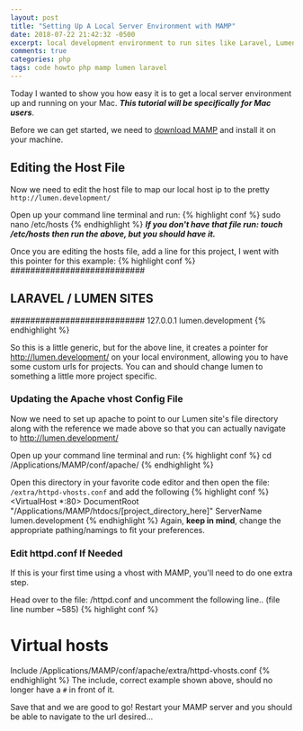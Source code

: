 ```yaml
---
layout: post
title: "Setting Up A Local Server Environment with MAMP"
date: 2018-07-22 21:42:32 -0500
excerpt: local development environment to run sites like Laravel, Lumen, Wordpress, Joomla
comments: true
categories: php
tags: code howto php mamp lumen laravel
---
```

Today I wanted to show you how easy it is to get a local server environment up and running on your Mac. ***This tutorial will be specifically for Mac users***.

Before we can get started, we need to [download MAMP](https://www.mamp.info/en/downloads/) and install it on your machine.

## Editing the Host File
Now we need to edit the host file to map our local host ip to the pretty `http://lumen.development/`

Open up your command line terminal and run:
{% highlight conf %}
sudo nano /etc/hosts
{% endhighlight %}
***If you don't have that file run: touch /etc/hosts then run the above, but you should have it.***

Once you are editing the hosts file, add a line for this project, I went with this pointer for this example:
{% highlight conf %}
###########################
## LARAVEL / LUMEN SITES ##
###########################
127.0.0.1       lumen.development
{% endhighlight %}

So this is a little generic, but for the above line, it creates a pointer for http://lumen.development/ on your local environment, allowing you to have some custom urls for projects. You can and should change lumen to something a little more project specific.

### Updating the Apache vhost Config File
Now we need to set up apache to point to our Lumen site's file directory along with the reference we made above so that you can actually navigate to http://lumen.development/

Open up your command line terminal and run:
{% highlight conf %}
cd /Applications/MAMP/conf/apache/
{% endhighlight %}

Open this directory in your favorite code editor and then open the file: `/extra/httpd-vhosts.conf` and add the following
{% highlight conf %}
<VirtualHost *:80>
    DocumentRoot "/Applications/MAMP/htdocs/[project_directory_here]"
    ServerName lumen.development
</VirtualHost>
{% endhighlight %}
Again, **keep in mind**, change the appropriate pathing/namings to fit your preferences.


### Edit httpd.conf If Needed
If this is your first time using a vhost with MAMP, you'll need to do one extra step.

Head over to the file: /httpd.conf and uncomment the following line.. (file line number ~585)
{% highlight conf %}
# Virtual hosts
Include /Applications/MAMP/conf/apache/extra/httpd-vhosts.conf
{% endhighlight %}
The include, correct example shown above, should no longer have a `#` in front of it.

Save that and we are good to go! Restart your MAMP server and you should be able to navigate to the url desired...
